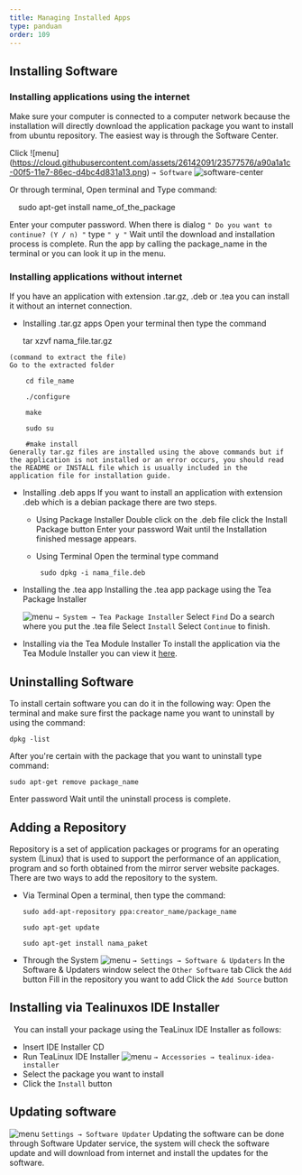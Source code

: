 ```yaml
---
title: Managing Installed Apps
type: panduan
order: 109
---
```


## Installing Software


### Installing applications using the internet

Make sure your computer is connected to a computer network because the installation will directly download the application package you want to install from ubuntu repository. The easiest way is through the Software Center.

Click ![menu] (https://cloud.githubusercontent.com/assets/26142091/23577576/a90a1a1c-00f5-11e7-86ec-d4bc4d831a13.png)
 `→ Software`
 ![software-center](https://cloud.githubusercontent.com/assets/26142091/23578129/6d894e06-0102-11e7-8672-2a7212299881.png)


Or through terminal, Open terminal and
Type command:

    sudo apt-get install name_of_the_package

Enter your computer password.
When there is dialog `" Do you want to continue? (Y / n) "` type `" y "`
Wait until the download and installation process is complete.
Run the app by calling the package_name in the terminal or you can look it up in the menu.

### Installing applications without internet
If you have an application with extension .tar.gz, .deb or .tea you can install it without an internet connection.

-    Installing .tar.gz apps
    Open your terminal then type the command

        tar xzvf nama_file.tar.gz
        
    (command to extract the file)
    Go to the extracted folder
    
        cd file_name
        
        ./configure

        make
        
        sudo su
            
        #make install
    Generally tar.gz files are installed using the above commands but if the application is not installed or an error occurs, you should read the README or INSTALL file which is usually included in the application file for installation guide.

-    Installing .deb apps
    If you want to install an application with extension .deb which is a debian package there are two steps.
     - Using Package Installer
       Double click on the .deb file
       click the Install Package button
       Enter your password
       Wait until the Installation finished message appears.
     - Using Terminal
       Open the terminal type command

            sudo dpkg -i nama_file.deb

- Installing the .tea app
    Installing the .tea app package using the Tea Package Installer
    
    ![menu](https://cloud.githubusercontent.com/assets/26142091/23577576/a90a1a1c-00f5-11e7-86ec-d4bc4d831a13.png)
    `→ System → Tea Package Installer`
    Select `Find`
    Do a search where you put the .tea file
    Select `Install`
    Select `Continue` to finish.

- Installing via the Tea Module Installer
    To install the application via the Tea Module Installer you can view it [here](http://tealinuxos.org/support/tea-mudule-installer).

## Uninstalling Software

 To install certain software you can do it in the following way:
 Open the terminal and make sure first the package name you want to uninstall by using the command:
 
    dpkg -list

After you're certain with the package that you want to uninstall type command:

    sudo apt-get remove package_name

Enter password
Wait until the uninstall process is complete.

## Adding a Repository
Repository is a set of application packages or programs for an operating system (Linux) that is used to support the performance of an application, program and so forth obtained from the mirror server website packages. There are two ways to add the repository to the system.
 
  - Via Terminal
    Open a terminal, then type the command:

        sudo add-apt-repository ppa:creator_name/package_name

        sudo apt-get update

        sudo apt-get install nama_paket

  - Through the System
  ![menu](https://cloud.githubusercontent.com/assets/26142091/23577576/a90a1a1c-00f5-11e7-86ec-d4bc4d831a13.png)
    `→ Settings → Software & Updaters`
    In the Software & Updaters window select the `Other Software` tab
    Click the `Add` button
    Fill in the repository you want to add
    Click the `Add Source` button

## Installing via Tealinuxos IDE Installer
 
You can install your package using the TeaLinux IDE Installer as follows:

- Insert IDE Installer CD
- Run TeaLinux IDE Installer ![menu](https://cloud.githubusercontent.com/assets/26142091/23577576/a90a1a1c-00f5-11e7-86ec-d4bc4d831a13.png)
 `→ Accessories → tealinux-idea-installer`
- Select the package you want to install
- Click the `Install` button

## Updating software

 ![menu](https://cloud.githubusercontent.com/assets/26142091/23577576/a90a1a1c-00f5-11e7-86ec-d4bc4d831a13.png)
 `Settings → Software Updater`
Updating the software can be done through Software Updater service, the system will check the software update and will download from internet and install the updates for the software.